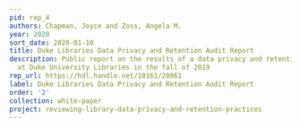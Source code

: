 ```yaml
---
pid: rep_4
authors: Chapman, Joyce and Zoss, Angela M.
year: 2020
sort_date: 2020-01-10
title: Duke Libraries Data Privacy and Retention Audit Report
description: Public report on the results of a data privacy and retention audit conducted
  at Duke University Libraries in the fall of 2019
rep_url: https://hdl.handle.net/10161/20061
label: Duke Libraries Data Privacy and Retention Audit Report
order: '2'
collection: white-paper
project: reviewing-library-data-privacy-and-retention-practices
---
```

